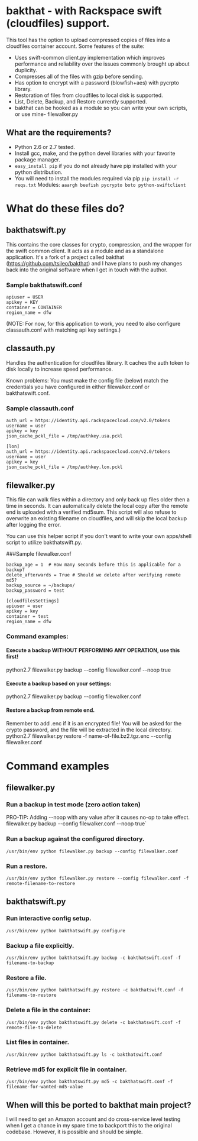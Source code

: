 # bakthat - with Rackspace swift (cloudfiles) support.
This tool has the option to upload compressed copies of files into a cloudfiles container account.
Some features of the suite:
* Uses swift-common client.py implementation which improves performance and reliability over the issues commonly brought up about duplicity.
* Compresses all of the files with gzip before sending.
* Has option to encrypt with a password (blowfish+aes) with pycrpto library.
* Restoration of files from cloudfiles to local disk is supported.
* List, Delete, Backup, and Restore currently supported.
* bakthat can be hooked as a module so you can write your own scripts, or use mine- filewalker.py


## What are the requirements?
* Python 2.6 or 2.7 tested.
* Install gcc, make, and the python devel libraries with your favorite package manager.
* `easy_install pip` if you do not already have pip installed with your python distribution.
* You will need to install the modules required via pip `pip install -r reqs.txt`
Modules: ```aaargh
beefish
pycrypto
boto
python-swiftclient```

# What do these files do?
## bakthatswift.py
This contains the core classes for crypto, compression, and the wrapper for the swift common client. It acts as a module and as a standalone application. It's a fork of a project called bakthat (https://github.com/tsileo/bakthat) and I have plans to push my changes back into the original software when I get in touch with the author.

### Sample bakthatswift.conf
```[cf]
apiuser = USER
apikey = KEY
container = CONTAINER
region_name = dfw
```
(NOTE: For now, for this application to work, you need to also configure classauth.conf with matching api key settings.)

## classauth.py
Handles the authentication for cloudfiles library. It caches the auth token to disk locally to increase speed performance.

Known problems:
You must make the config file (below) match the credentials you have configured in either filewalker.conf or bakthatswift.conf.

### Sample classauth.conf
```[usa]
auth_url = https://identity.api.rackspacecloud.com/v2.0/tokens
username = user
apikey = key
json_cache_pckl_file = /tmp/authkey.usa.pckl

[lon]
auth_url = https://identity.api.rackspacecloud.com/v2.0/tokens
username = user
apikey = key
json_cache_pckl_file = /tmp/authkey.lon.pckl
```

## filewalker.py
This file can walk files within a directory and only back up files older then a time in seconds. It can automatically delete the
local copy after the remote end is uploaded with a verified md5sum. This script will also refuse to overwrite an existing filename
on cloudfiles, and will skip the local backup after logging the error.

You can use this helper script if you don't want to write your own apps/shell script to utilize bakthatswift.py.

###Sample filewalker.conf
```[filewalker]
backup_age = 1  # How many seconds before this is applicable for a backup?
delete_afterwards = True # Should we delete after verifying remote md5?
backup_source = ~/backups/ 
backup_password = test

[cloudfilesSettings]
apiuser = user
apikey = key
container = test
region_name = dfw
```

### Command examples:
#### Execute a backup WITHOUT PERFORMING ANY OPERATION, use this first!
python2.7 filewalker.py backup --config filewalker.conf --noop true

####  Execute a backup based on your settings:
python2.7 filewalker.py backup --config filewalker.conf

####  Restore a backup from remote end.
Remember to add .enc if it is an encrypted file!
You will be asked for the crypto password, and the file will be extracted in the local directory.
python2.7 filewalker.py restore -f name-of-file.bz2.tgz.enc --config filewalker.conf

# Command examples
## filewalker.py
### Run a backup in test mode (zero action taken)
PRO-TIP: Adding --noop with any value after it causes no-op to take effect.
 filewalker.py backup --config filewalker.conf --noop true`

### Run a backup against the configured directory.
`/usr/bin/env python filewalker.py backup --config filewalker.conf`

### Run a restore.
`/usr/bin/env python filewalker.py restore --config filewalker.conf -f remote-filename-to-restore`

## bakthatswift.py
### Run interactive config setup.
`/usr/bin/env python bakthatswift.py configure`

### Backup a file explicitly.
`/usr/bin/env python bakthatswift.py backup -c bakthatswift.conf -f filename-to-backup`

### Restore a file.
`/usr/bin/env python bakthatswift.py restore -c bakthatswift.conf -f filename-to-restore`

### Delete a file in the container:
`/usr/bin/env python bakthatswift.py delete -c bakthatswift.conf -f remote-file-to-delete`

### List files in container.
`/usr/bin/env python bakthatswift.py ls -c bakthatswift.conf`

### Retrieve md5 for explicit file in container.
`/usr/bin/env python bakthatswift.py md5 -c bakthatswift.conf -f filename-for-wanted-md5-value`

## When will this be ported to bakthat main project?
I will need to get an Amazon account and do cross-service level testing when I get a chance in my spare time to backport this to the original codebase. However, it is possible and should be simple.

